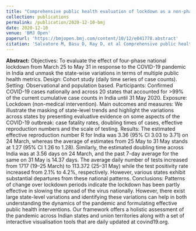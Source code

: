 ```yaml
---
title: "Comprehensive public health evaluation of lockdown as a non-pharmaceutical intervention on COVID-19 spread in India: national trends masking state-level variations"
collection: publications
permalink: /publication/2020-12-10-bmj
date: 2020-12-10
venue: 'BMJ Open'
paperurl: 'https://bmjopen.bmj.com/content/10/12/e041778.abstract'
citation: 'Salvatore M, Basu D, Ray D, et al Comprehensive public health evaluation of lockdown as a non-pharmaceutical intervention on COVID-19 spread in India: national trends masking state-level variations BMJ Open 2020;10:e041778. doi: 10.1136/bmjopen-2020-041778'
---
```


**Abstract:** Objectives: To evaluate the effect of four-phase national lockdown from March 25 to May 31 in response to the COVID-19 pandemic in India and unmask the state-wise variations in terms of multiple public health metrics. Design: Cohort study (daily time series of case counts). Setting: Observational and population based. Participants: Confirmed COVID-19 cases nationally and across 20 states that accounted for >99% of the current cumulative case counts in India until 31 May 2020. Exposure: Lockdown (non-medical intervention). Main outcomes and measures: We illustrate the masking of state-level trends and highlight the variations across states by presenting evaluative evidence on some aspects of the COVID-19 outbreak: case fatality rates, doubling times of cases, effective reproduction numbers and the scale of testing. Results: The estimated effective reproduction number R for India was 3.36 (95% CI 3.03 to 3.71) on 24 March, whereas the average of estimates from 25 May to 31 May stands at 1.27 (95% CI 1.26 to 1.28). Similarly, the estimated doubling time across India was at 3.56 days on 24 March, and the past 7-day average for the same on 31 May is 14.37 days. The average daily number of tests increased from 1717 (19–25 March) to 113.372 (25–31 May) while the test positivity rate increased from 2.1% to 4.2%, respectively. However, various states exhibit substantial departures from these national patterns. Conclusions: Patterns of change over lockdown periods indicate the lockdown has been partly effective in slowing the spread of the virus nationally. However, there exist large state-level variations and identifying these variations can help in both understanding the dynamics of the pandemic and formulating effective public health interventions. Our framework offers a holistic assessment of the pandemic across Indian states and union territories along with a set of interactive visualisation tools that are daily updated at covind19.org.